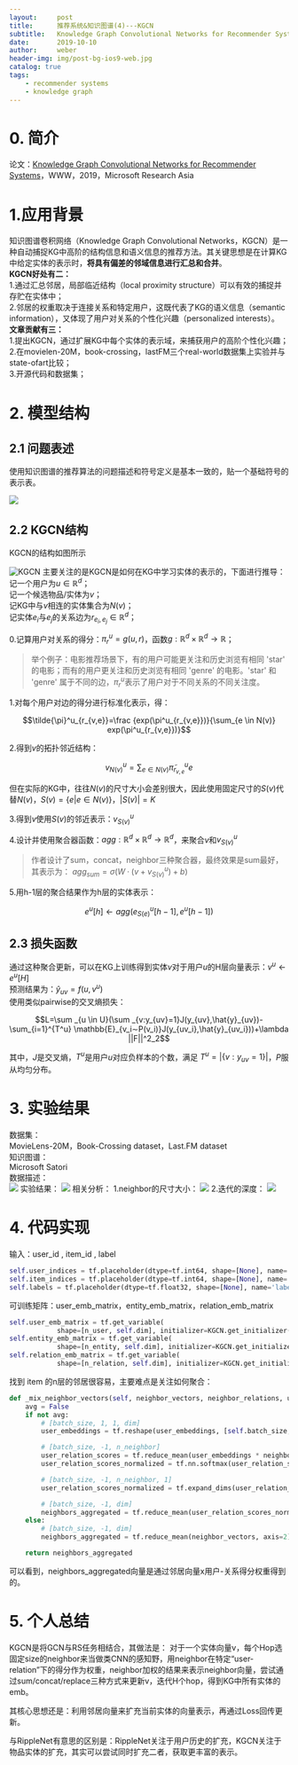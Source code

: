 ```yaml
---
layout:     post
title:      推荐系统&知识图谱(4)---KGCN
subtitle:   Knowledge Graph Convolutional Networks for Recommender Systems
date:       2019-10-10
author:     weber
header-img: img/post-bg-ios9-web.jpg
catalog: true
tags:
    - recommender systems
    - knowledge graph
---
```

# 0. 简介

论文：[Knowledge Graph Convolutional Networks for Recommender Systems](https://arxiv.org/abs/1904.12575)，WWW，2019，Microsoft Research Asia

 # 1.应用背景

知识图谱卷积网络（Knowledge Graph Convolutional Networks，KGCN）是一种自动捕捉KG中高阶的结构信息和语义信息的推荐方法。其关键思想是在计算KG中给定实体的表示时，**将具有偏差的邻域信息进行汇总和合并**。  
**KGCN好处有二：**  
1.通过汇总邻居，局部临近结构（local proximity structure）可以有效的捕捉并存贮在实体中；  
2.邻居的权重取决于连接关系和特定用户，这既代表了KG的语义信息（semantic information），又体现了用户对关系的个性化兴趣（personalized interests）。  
**文章贡献有三：**  
1.提出KGCN，通过扩展KG中每个实体的表示域，来捕获用户的高阶个性化兴趣；  
2.在movielen-20M，book-crossing，lastFM三个real-world数据集上实验并与state-ofart比较；  
3.开源代码和数据集；  
# 2. 模型结构
## 2.1 问题表述
使用知识图谱的推荐算法的问题描述和符号定义是基本一致的，贴一个基础符号的表示表。

![](https://tva1.sinaimg.cn/large/00831rSTly1gcvtoocz57j30hw06bjs8.jpg)
## 2.2 KGCN结构
KGCN的结构如图所示

![KGCN](https://tva1.sinaimg.cn/large/00831rSTly1gcvtoot6q1j30m20d7adc.jpg)
主要关注的是KGCN是如何在KG中学习实体的表示的，下面进行推导：  
记一个用户为$u \in \mathbb{R}^d$；  
记一个候选物品/实体为$v$；  
记KG中与$v$相连的实体集合为$N(v)$；  
记实体$e_i$与$e_j$的关系边为$r_{e_i,e_j} \in \mathbb{R}^d$；  

0.记算用户对关系的得分：$\pi^u_r=g(u,r)$，函数$g:  \mathbb{R}^d \times  \mathbb{R}^d  \rightarrow  \mathbb{R}$；
>举个例子：电影推荐场景下，有的用户可能更关注和历史浏览有相同 'star' 的电影；而有的用户更关注和历史浏览有相同 'genre' 的电影。'star' 和 'genre' 属于不同的边，$\pi^u_r$表示了用户对于不同关系的不同关注度。

1.对每个用户对边的得分进行标准化表示，得：

$$\tilde{\pi}^u_{r_{v,e}}=\frac {exp(\pi^u_{r_{v,e}})}{\sum_{e \in N(v)} exp(\pi^u_{r_{v,e}})}$$

2.得到$v$的拓扑邻近结构：

$$v^u_{N(v)}=\sum _{e \in N(v)} \tilde{\pi}^u_{r_{v,e}}e$$

但在实际的KG中，往往$N(v)$的尺寸大小会差别很大，因此使用固定尺寸的$S(v)$代替$N(v)$，$S(v)=\{e|e \in N(v) \} ，|S(v)|=K$  

3.得到$v$使用$S(v)$的邻近表示：$v^u_{S(v)}$

4.设计并使用聚合器函数：$agg:\mathbb{R}^d \times \mathbb{R}^d \rightarrow \mathbb{R}^d$，来聚合$v$和$v^u_{S(v)}$
>作者设计了sum，concat，neighbor三种聚合器，最终效果是sum最好，其表示为：
>$agg_{sum}=\sigma(W·(v+v^u_{S(v)})+b)$

5.用h-1层的聚合结果作为h层的实体表示：

$$e^u[h] \leftarrow agg(e^u_{S(e)}[h-1],e^u[h-1])$$

## 2.3 损失函数
通过这种聚合更新，可以在KG上训练得到实体$v$对于用户$u$的H层向量表示：$v^u \leftarrow e^u[H]$  
预测结果为：$\hat{y}_{uv}=f(u,v^u)$  
使用类似pairwise的交叉熵损失：  

$$L=\sum _{u \in U}(\sum _{v:y_{uv}=1}J(y_{uv},\hat{y}_{uv})-\sum_{i=1}^{T^u} \mathbb{E}_{v_i∼P(v_i)}J(y_{uv_i},\hat{y}_{uv_i}))+\lambda ||F||^2_2$$

其中，$J$是交叉熵，$T^u$是用户$u$对应负样本的个数，满足 $T^u=|\{ v:y_{uv}=1 \}|$，$P$服从均匀分布。
# 3. 实验结果
数据集：  
MovieLens-20M，Book-Crossing dataset，Last.FM dataset  
知识图谱：  
Microsoft Satori  
数据描述：  
![](https://tva1.sinaimg.cn/large/00831rSTly1gcvtoqc2jgj30lg0dwtah.jpg)
实验结果：
![](https://tva1.sinaimg.cn/large/00831rSTly1gcvtoriufij30yg0c3th8.jpg)
相关分析：
1.neighbor的尺寸大小：
![](https://tva1.sinaimg.cn/large/00831rSTly1gcvtot7xsbj30ku076wfl.jpg)
2.迭代的深度：
![](https://tva1.sinaimg.cn/large/00831rSTly1gcvtothzqej30kz073my7.jpg)
# 4. 代码实现
输入：user_id , item_id , label
```python
self.user_indices = tf.placeholder(dtype=tf.int64, shape=[None], name='user_indices')
self.item_indices = tf.placeholder(dtype=tf.int64, shape=[None], name='item_indices')
self.labels = tf.placeholder(dtype=tf.float32, shape=[None], name='labels')
```
可训练矩阵：user_emb_matrix，entity_emb_matrix，relation_emb_matrix
```python
self.user_emb_matrix = tf.get_variable(
            shape=[n_user, self.dim], initializer=KGCN.get_initializer(), name='user_emb_matrix')
self.entity_emb_matrix = tf.get_variable(
            shape=[n_entity, self.dim], initializer=KGCN.get_initializer(), name='entity_emb_matrix')
self.relation_emb_matrix = tf.get_variable(
            shape=[n_relation, self.dim], initializer=KGCN.get_initializer(), name='relation_emb_matrix')
```
找到 item 的n层的邻居很容易，主要难点是关注如何聚合：
```python
def _mix_neighbor_vectors(self, neighbor_vectors, neighbor_relations, user_embeddings):
    avg = False
    if not avg:
        # [batch_size, 1, 1, dim]
        user_embeddings = tf.reshape(user_embeddings, [self.batch_size, 1, 1, self.dim])

        # [batch_size, -1, n_neighbor]
        user_relation_scores = tf.reduce_mean(user_embeddings * neighbor_relations, axis=-1)
        user_relation_scores_normalized = tf.nn.softmax(user_relation_scores, dim=-1)

        # [batch_size, -1, n_neighbor, 1]
        user_relation_scores_normalized = tf.expand_dims(user_relation_scores_normalized, axis=-1)

        # [batch_size, -1, dim]
        neighbors_aggregated = tf.reduce_mean(user_relation_scores_normalized * neighbor_vectors, axis=2)
    else:
        # [batch_size, -1, dim]
        neighbors_aggregated = tf.reduce_mean(neighbor_vectors, axis=2)

    return neighbors_aggregated
```
可以看到，neighbors_aggregated向量是通过邻居向量x用户-关系得分权重得到的。


# 5. 个人总结
KGCN是将GCN与RS任务相结合，其做法是：
对于一个实体向量v，每个Hop选固定size的neighbor来当做类CNN的感知野，用neighbor在特定“user-relation”下的得分作为权重，neighbor加权的结果来表示neighbor向量，尝试通过sum/concat/replace三种方式来更新v，迭代H个hop，得到KG中所有实体的emb。

其核心思想还是：利用邻居向量来扩充当前实体的向量表示，再通过Loss回传更新。

与RippleNet有意思的区别是：RippleNet关注于用户历史的扩充，KGCN关注于物品实体的扩充，其实可以尝试同时扩充二者，获取更丰富的表示。
